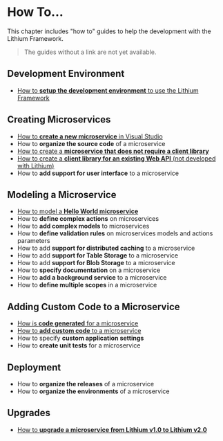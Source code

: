 # How To...

This chapter includes "how to" guides to help the development with the Lithium Framework.

> The guides without a link are not yet available.

## Development Environment

- [How to **setup the development environment** to use the Lithium Framework](./howto-setup-devopment-environment.md)

## Creating Microservices

- [How to **create a new microservice** in Visual Studio](./howto-create-new-microservice.md)
- How to **organize the source code** of a microservice
- [How to create a **microservice that does not require a client library**](./howto-create-microservice-without-clientlib.md)
- [How to create a **client library for an existing Web API** (not developed with Lithium)](./howto-create-clientlib-only.md)
- How to **add support for user interface** to a microservice

## Modeling a Microservice

- [How to model a **Hello World microservice**](./howto-model-hello-world.md)
- How to **define complex actions** on microservices
- How to **add complex models** to microservices
- How to **define validation rules** on microservices models and actions parameters
- How to add **support for distributed caching** to a microservice
- How to add **support for Table Storage** to a microservice
- How to add **support for Blob Storage** to a microservice
- How to **specify documentation** on a microservice
- How to **add a background service** to a microservice
- How to **define multiple scopes** in a microservice

## Adding Custom Code to a Microservice

- [How is **code generated** for a microservice](./howto-generated-code.md)
- [How to **add custom code** to a microservice](./howto-add-custom-code.md)
- How to specify **custom application settings**
- How to **create unit tests** for a microservice

## Deployment

- How to **organize the releases** of a microservice
- How to **organize the environments** of a microservice

## Upgrades

- [How to **upgrade a microservice from Lithium v1.0 to Lithium v2.0**](./howto-migration-to-lithium-2.0/README.md)